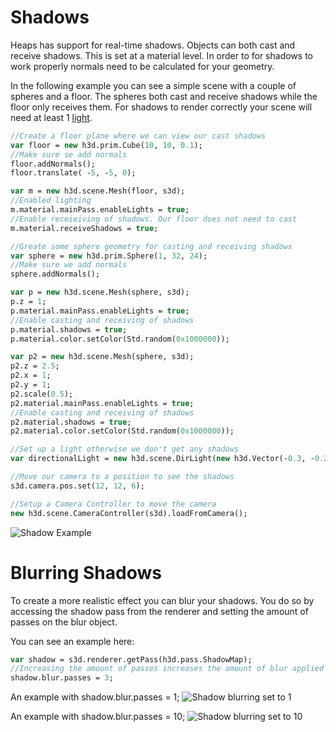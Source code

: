 # Shadows

Heaps has support for real-time shadows.  Objects can both cast and receive shadows.  This is set at a material level.  In order to for shadows to work properly normals need to be calculated for your geometry.

In the following example you can see a simple scene with a couple of spheres and a floor.  The spheres both cast and receive shadows while the floor only receives them.  For shadows to render correctly your scene will need at least 1 [light](http://github.com/heapsio/heaps/wiki/Lights).

```haxe
//Create a floor plane where we can view our cast shadows
var floor = new h3d.prim.Cube(10, 10, 0.1);
//Make sure se add normals
floor.addNormals();
floor.translate( -5, -5, 0);

var m = new h3d.scene.Mesh(floor, s3d);
//Enabled lighting
m.material.mainPass.enableLights = true;
//Enable receieiving of shadows. Our floor does not need to cast
m.material.receiveShadows = true;

//Greate some sphere geometry for casting and receiving shadows
var sphere = new h3d.prim.Sphere(1, 32, 24);
//Make sure we add normals
sphere.addNormals();

var p = new h3d.scene.Mesh(sphere, s3d);
p.z = 1;
p.material.mainPass.enableLights = true;
//Enable casting and receiving of shadows
p.material.shadows = true;
p.material.color.setColor(Std.random(0x1000000));

var p2 = new h3d.scene.Mesh(sphere, s3d);
p2.z = 2.5;
p2.x = 1;
p2.y = 1;
p2.scale(0.5);
p2.material.mainPass.enableLights = true;
//Enable casting and receiving of shadows
p2.material.shadows = true;
p2.material.color.setColor(Std.random(0x1000000));

//Set up a light otherwise we don't get any shadows
var directionalLight = new h3d.scene.DirLight(new h3d.Vector(-0.3, -0.2, -1), s3d);

//Move our camera to a position to see the shadows
s3d.camera.pos.set(12, 12, 6);

//Setup a Camera Controller to move the camera
new h3d.scene.CameraController(s3d).loadFromCamera();
```

![Shadow Example](img/h3d/shadows.jpg)

# Blurring Shadows

To create a more realistic effect you can blur your shadows.  You do so by accessing the shadow pass from the renderer and setting the amount of passes on the blur object.
 
You can see an example here:

```haxe
var shadow = s3d.renderer.getPass(h3d.pass.ShadowMap);
//Increasing the amount of passes increases the amount of blur applied to the shadow
shadow.blur.passes = 3;
```

An example with shadow.blur.passes = 1;
![Shadow blurring set to 1](http://heaps.io/img/h3d/shadows_blur_1.jpg)

An example with shadow.blur.passes = 10;
![Shadow blurring set to 10](http://heaps.io/img/h3d/shadows_blur_10.jpg)